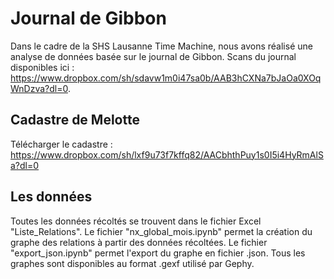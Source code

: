 # Journal de Gibbon
Dans le cadre de la SHS Lausanne Time Machine, nous avons réalisé une analyse de données basée sur le journal de Gibbon. Scans du journal disponibles ici : https://www.dropbox.com/sh/sdavw1m0i47sa0b/AAB3hCXNa7bJaOa0XOqWnDzva?dl=0.
## Cadastre de Melotte
Télécharger le cadastre : https://www.dropbox.com/sh/lxf9u73f7kffq82/AACbhthPuy1s0I5i4HyRmAlSa?dl=0
## Les données
Toutes les données récoltés se trouvent dans le fichier Excel "Liste_Relations".
Le fichier "nx_global_mois.ipynb" permet la création du graphe des relations à partir des données récoltées.
Le fichier "export_json.ipynb" permet l'export du graphe en fichier .json.
Tous les graphes sont disponibles au format .gexf utilisé par Gephy.

